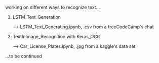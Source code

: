 working on different ways to recognize text...

1. LSTM_Text_Generation

     --> LSTM_Text_Generating.ipynb, .csv from a freeCodeCamp's chat

2. TextInImage_Recognition with Keras_OCR

     --> Car_License_Plates.ipynb, .jpg from a kaggle's data set
   

...to be continued
